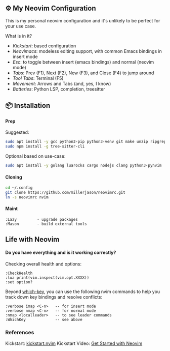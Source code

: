 ## ⚙️  My Neovim Configuration

This is my personal neovim configuration and it's unlikely to be perfect
for your use case.

What is in it?

* *Kickstart*: based configuration
* *Neovimacs*: modeless editing support, with common Emacs bindings in insert mode
* *Esc*: to toggle between insert (emacs bindings) and normal (neovim mode)
* *Tabs*: Prev (F1), Next (F2), New (F3), and Close (F4) to jump around
* *Tool Tabs*: Terminal (F5)
* *Movement*: Arrows and Tabs (and, yes, I know)
* *Batteries*: Python LSP, completion, treesitter

## 📦 Installation

#### Prep

Suggested:

```bash
sudo apt install -y gcc python3-pip python3-venv git make unzip ripgrep gzip wget curl fd-find npm
sudo npm install -g tree-sitter-cli
```

Optional based on use-case:

```bash
sudo apt install -y golang luarocks cargo nodejs clang python3-pynvim
```

#### Cloning

```bash
cd ~/.config
git clone https://github.com/millerjason/neovimrc.git
ln -s neovimrc nvim
```

#### Maint

```
:Lazy         - upgrade packages
:Mason        - build external tools
```

## Life with Neovim

#### Do you have everything and is it working correctly?

Checking overall health and options:

```
:CheckHealth
:lua print(vim.inspect(vim.opt.XXXX))
:set option?
```

Beyond [which-key](https://github.com/folke/which-key.nvim), you can use the following
nvim commands to help you track down key bindings and resolve conflicts:

```
:verbose imap <C-n>   -- for insert mode
:verbose nmap <C-n>   -- for normal mode
:nmap <localleader>   -- to see leader commands
:WhichKey             -- see above
```


### References

Kickstart: [kickstart.nvim](https://github.com/nvim-lua/kickstart.nvim)
Kickstart Video: [Get Started with Neovim](https://youtu.be/m8C0Cq9Uv9o)

